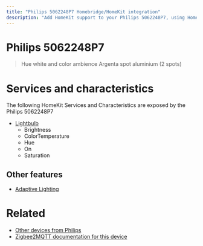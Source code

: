 ```yaml
---
title: "Philips 5062248P7 Homebridge/HomeKit integration"
description: "Add HomeKit support to your Philips 5062248P7, using Homebridge, Zigbee2MQTT and homebridge-z2m."
---
```

<!---
This file has been GENERATED using src/docgen/docgen.ts
DO NOT EDIT THIS FILE MANUALLY!
-->
# Philips 5062248P7
> Hue white and color ambience Argenta spot aluminium (2 spots)


# Services and characteristics
The following HomeKit Services and Characteristics are exposed by
the Philips 5062248P7

* [Lightbulb](../../light.md)
  * Brightness
  * ColorTemperature
  * Hue
  * On
  * Saturation


## Other features
* [Adaptive Lighting](../../light.md)


# Related
* [Other devices from Philips](../index.md#philips)
* [Zigbee2MQTT documentation for this device](https://www.zigbee2mqtt.io/devices/5062248P7.html)